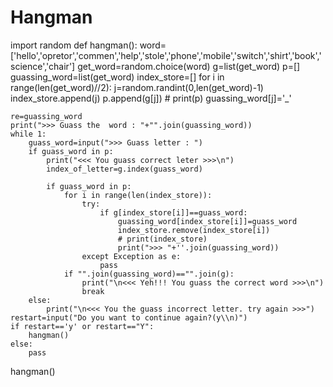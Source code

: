 # Hangman
import random
def hangman():
    word=['hello','opretor','commen','help','stole','phone','mobile','switch','shirt','book','science','chair']
    get_word=random.choice(word)
    g=list(get_word)
    p=[]
    guassing_word=list(get_word)
    index_store=[]
    for i in range(len(get_word)//2):
        j=random.randint(0,len(get_word)-1)
        index_store.append(j)
        p.append(g[j])
        # print(p)
        guassing_word[j]='_'

    re=guassing_word
    print(">>> Guass the  word : "+"".join(guassing_word))
    while 1:
        guass_word=input(">>> Guass letter : ")
        if guass_word in p:
            print("<<< You guass correct leter >>>\n")
            index_of_letter=g.index(guass_word)

            if guass_word in p:
                for i in range(len(index_store)):
                    try:
                        if g[index_store[i]]==guass_word:
                            guassing_word[index_store[i]]=guass_word
                            index_store.remove(index_store[i])
                            # print(index_store)
                            print(">>> "+''.join(guassing_word))
                    except Exception as e:
                        pass
                if "".join(guassing_word)=="".join(g):
                    print("\n<<< Yeh!!! You guass the correct word >>>\n")
                    break
        else:
            print("\n<<< You the guass incorrect letter. try again >>>")
    restart=input("Do you want to continue again?(y\\n)")
    if restart=='y' or restart=="Y":
        hangman()
    else:
        pass

hangman()
